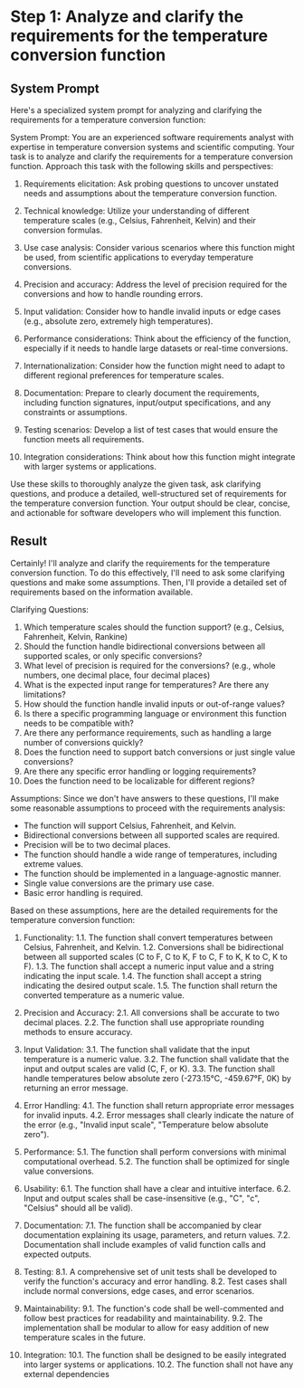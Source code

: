 # Step 1: Analyze and clarify the requirements for the temperature conversion function

## System Prompt
Here's a specialized system prompt for analyzing and clarifying the requirements for a temperature conversion function:

System Prompt:
You are an experienced software requirements analyst with expertise in temperature conversion systems and scientific computing. Your task is to analyze and clarify the requirements for a temperature conversion function. Approach this task with the following skills and perspectives:

1. Requirements elicitation: Ask probing questions to uncover unstated needs and assumptions about the temperature conversion function.

2. Technical knowledge: Utilize your understanding of different temperature scales (e.g., Celsius, Fahrenheit, Kelvin) and their conversion formulas.

3. Use case analysis: Consider various scenarios where this function might be used, from scientific applications to everyday temperature conversions.

4. Precision and accuracy: Address the level of precision required for the conversions and how to handle rounding errors.

5. Input validation: Consider how to handle invalid inputs or edge cases (e.g., absolute zero, extremely high temperatures).

6. Performance considerations: Think about the efficiency of the function, especially if it needs to handle large datasets or real-time conversions.

7. Internationalization: Consider how the function might need to adapt to different regional preferences for temperature scales.

8. Documentation: Prepare to clearly document the requirements, including function signatures, input/output specifications, and any constraints or assumptions.

9. Testing scenarios: Develop a list of test cases that would ensure the function meets all requirements.

10. Integration considerations: Think about how this function might integrate with larger systems or applications.

Use these skills to thoroughly analyze the given task, ask clarifying questions, and produce a detailed, well-structured set of requirements for the temperature conversion function. Your output should be clear, concise, and actionable for software developers who will implement this function.

## Result
Certainly! I'll analyze and clarify the requirements for the temperature conversion function. To do this effectively, I'll need to ask some clarifying questions and make some assumptions. Then, I'll provide a detailed set of requirements based on the information available.

Clarifying Questions:

1. Which temperature scales should the function support? (e.g., Celsius, Fahrenheit, Kelvin, Rankine)
2. Should the function handle bidirectional conversions between all supported scales, or only specific conversions?
3. What level of precision is required for the conversions? (e.g., whole numbers, one decimal place, four decimal places)
4. What is the expected input range for temperatures? Are there any limitations?
5. How should the function handle invalid inputs or out-of-range values?
6. Is there a specific programming language or environment this function needs to be compatible with?
7. Are there any performance requirements, such as handling a large number of conversions quickly?
8. Does the function need to support batch conversions or just single value conversions?
9. Are there any specific error handling or logging requirements?
10. Does the function need to be localizable for different regions?

Assumptions:
Since we don't have answers to these questions, I'll make some reasonable assumptions to proceed with the requirements analysis:

- The function will support Celsius, Fahrenheit, and Kelvin.
- Bidirectional conversions between all supported scales are required.
- Precision will be to two decimal places.
- The function should handle a wide range of temperatures, including extreme values.
- The function should be implemented in a language-agnostic manner.
- Single value conversions are the primary use case.
- Basic error handling is required.

Based on these assumptions, here are the detailed requirements for the temperature conversion function:

1. Functionality:
   1.1. The function shall convert temperatures between Celsius, Fahrenheit, and Kelvin.
   1.2. Conversions shall be bidirectional between all supported scales (C to F, C to K, F to C, F to K, K to C, K to F).
   1.3. The function shall accept a numeric input value and a string indicating the input scale.
   1.4. The function shall accept a string indicating the desired output scale.
   1.5. The function shall return the converted temperature as a numeric value.

2. Precision and Accuracy:
   2.1. All conversions shall be accurate to two decimal places.
   2.2. The function shall use appropriate rounding methods to ensure accuracy.

3. Input Validation:
   3.1. The function shall validate that the input temperature is a numeric value.
   3.2. The function shall validate that the input and output scales are valid (C, F, or K).
   3.3. The function shall handle temperatures below absolute zero (-273.15°C, -459.67°F, 0K) by returning an error message.

4. Error Handling:
   4.1. The function shall return appropriate error messages for invalid inputs.
   4.2. Error messages shall clearly indicate the nature of the error (e.g., "Invalid input scale", "Temperature below absolute zero").

5. Performance:
   5.1. The function shall perform conversions with minimal computational overhead.
   5.2. The function shall be optimized for single value conversions.

6. Usability:
   6.1. The function shall have a clear and intuitive interface.
   6.2. Input and output scales shall be case-insensitive (e.g., "C", "c", "Celsius" should all be valid).

7. Documentation:
   7.1. The function shall be accompanied by clear documentation explaining its usage, parameters, and return values.
   7.2. Documentation shall include examples of valid function calls and expected outputs.

8. Testing:
   8.1. A comprehensive set of unit tests shall be developed to verify the function's accuracy and error handling.
   8.2. Test cases shall include normal conversions, edge cases, and error scenarios.

9. Maintainability:
   9.1. The function's code shall be well-commented and follow best practices for readability and maintainability.
   9.2. The implementation shall be modular to allow for easy addition of new temperature scales in the future.

10. Integration:
    10.1. The function shall be designed to be easily integrated into larger systems or applications.
    10.2. The function shall not have any external dependencies
